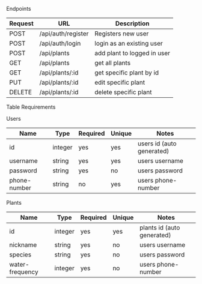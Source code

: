 Endpoints

| Request | URL                | Description                 |
| ------- | ------------------ | --------------------------- |
| POST    | /api/auth/register | Registers new user          |
| POST    | /api/auth/login    | login as an existing user   |
| POST    | /api/plants        | add plant to logged in user |
| GET     | /api/plants        | get all plants              |
| GET     | /api/plants/:id    | get specific plant by id    |
| PUT     | /api/plants/:id    | edit specific plant         |
| DELETE  | /api/plants/:id    | delete specific plant       |

Table Requirements

Users

| Name         | Type    | Required | Unique | Notes                     |
| ------------ | ------- | -------- | ------ | ------------------------- |
| id           | integer | yes      | yes    | users id (auto generated) |
| username     | string  | yes      | yes    | users username            |
| password     | string  | yes      | no     | users password            |
| phone-number | string  | no       | yes    | users phone-number        |

Plants

| Name            | Type    | Required | Unique | Notes                      |
| --------------- | ------- | -------- | ------ | -------------------------- |
| id              | integer | yes      | yes    | plants id (auto generated) |
| nickname        | string  | yes      | no     | users username             |
| species         | string  | yes      | no     | users password             |
| water-frequency | integer | yes      | no     | users phone-number         |
